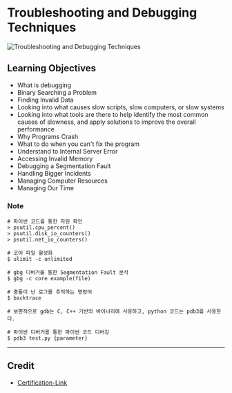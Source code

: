 # Troubleshooting and Debugging Techniques

![Troubleshooting and Debugging Techniques](https://user-images.githubusercontent.com/41291493/108815750-539bf100-75f8-11eb-981b-1533fcacd678.png)

## Learning Objectives
* What is debugging
* Binary Searching a Problem
* Finding Invalid Data
* Looking into what causes slow scripts, slow computers, or slow systems
* Looking into what tools are there to help identify the most common causes of slowness, and apply solutions to improve the overall performance
* Why Programs Crash
* What to do when you can't fix the program
* Understand to Internal Server Error
* Accessing Invalid Memory
* Debugging a Segmentation Fault
* Handling Bigger Incidents
* Managing Computer Resources
* Managing Our Time

### Note

```
# 파이썬 코드를 통한 자원 확인
> psutil.cpu_percent()
> psutil.disk_io_counters()
> psutil.net_io_counters()

# 코어 파일 활성화
$ ulimit -c unlimited

# gbg 디버거를 통한 Segmentation Fault 분석
$ gbg -c core example(file)

# 충돌이 난 로그를 추적하는 명령어
$ backtrace 

# 보편적으로 gdb는 C, C++ 기반의 바이너리에 사용하고, python 코드는 pdb3를 사용한다.

# 파이썬 디버거를 통한 파이썬 코드 디버깅
$ pdb3 test.py {parameter}
```

---

## Credit

* [Certification-Link](https://www.coursera.org/account/accomplishments/verify/9WHT5JRXEAD9)
